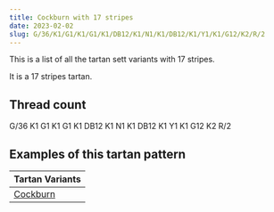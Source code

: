```yaml
---
title: Cockburn with 17 stripes
date: 2023-02-02
slug: G/36/K1/G1/K1/G1/K1/DB12/K1/N1/K1/DB12/K1/Y1/K1/G12/K2/R/2
---
```

This is a list of all the tartan sett variants with 17 stripes.

It is a 17 stripes tartan.


## Thread count
G/36 K1 G1 K1 G1 K1 DB12 K1 N1 K1 DB12 K1 Y1 K1 G12 K2 R/2

## Examples of this tartan pattern

| Tartan Variants |
|---------------|
| [Cockburn](/variants/g/36/k1/g1/k1/g1/k1/db12/k1/n1/k1/db12/k1/y1/k1/g12/k2/r/2-db000064-g004c00-k000000-nd0d0d0-rc80000-yffc800)||
